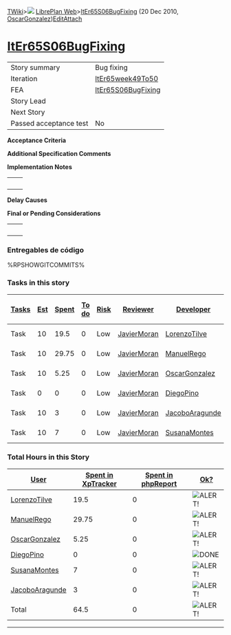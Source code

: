 [TWiki](Main_WebHome)&gt;![](/twiki/pub/TWiki/TWikiDocGraphics/web-bg-small.gif) [LibrePlan Web](LibrePlan_WebHome)&gt;[ItEr65S06BugFixing](LibrePlan_ItEr65S06BugFixing "Topic revision: 9 (20 Dec 2010 - 14:39:07)") (20 Dec 2010, [OscarGonzalez](Main_OscarGonzalez))[Edit](LibrePlan_ItEr65S06BugFixing?t=1520343644 "Edit this topic text")[Attach](/twiki/bin/attach/LibrePlan/ItEr65S06BugFixing "Attach an image or document to this topic")  

 [ItEr65S06BugFixing](LibrePlan_ItEr65S06BugFixing)
===================================================

|                        |                                                    |
|------------------------|----------------------------------------------------|
| Story summary          | Bug fixing                                         |
| Iteration              | [ItEr65week49To50](LibrePlan_ItEr65week49To50)     |
| FEA                    | [ItEr65S06BugFixing](LibrePlan_ItEr65S06BugFixing) |
| Story Lead             |                                                    |
| Next Story             |                                                    |
| Passed acceptance test | No                                                 |

**Acceptance Criteria**

**Additional Specification Comments**

**Implementation Notes**

|     |     |
|-----|-----|
|     |     |

**Delay Causes**

**Final or Pending Considerations**

|     |     |
|-----|-----|
|     |     |

###  Entregables de código

%RPSHOWGITCOMMITS%

###  Tasks in this story

| [Tasks](LibrePlan_ItEr65S06BugFixing?sortcol=0;table=2;up=0#sorted_table "Sort by this column") | [Est](LibrePlan_ItEr65S06BugFixing?sortcol=1;table=2;up=0#sorted_table "Sort by this column") | [Spent](LibrePlan_ItEr65S06BugFixing?sortcol=2;table=2;up=0#sorted_table "Sort by this column") | [To do](LibrePlan_ItEr65S06BugFixing?sortcol=3;table=2;up=0#sorted_table "Sort by this column") | [Risk](LibrePlan_ItEr65S06BugFixing?sortcol=4;table=2;up=0#sorted_table "Sort by this column") | [Reviewer](LibrePlan_ItEr65S06BugFixing?sortcol=5;table=2;up=0#sorted_table "Sort by this column") | [Developer](LibrePlan_ItEr65S06BugFixing?sortcol=6;table=2;up=0#sorted_table "Sort by this column") | [Task Name](LibrePlan_ItEr65S06BugFixing?sortcol=7;table=2;up=0#sorted_table "Sort by this column") | [Start Date](LibrePlan_ItEr65S06BugFixing?sortcol=8;table=2;up=0#sorted_table "Sort by this column") | [Est End Date](LibrePlan_ItEr65S06BugFixing?sortcol=9;table=2;up=0#sorted_table "Sort by this column") | [End Date](LibrePlan_ItEr65S06BugFixing?sortcol=10;table=2;up=0#sorted_table "Sort by this column") |
|-------------------------------------------------------------------------------------------------|-----------------------------------------------------------------------------------------------|-------------------------------------------------------------------------------------------------|-------------------------------------------------------------------------------------------------|------------------------------------------------------------------------------------------------|----------------------------------------------------------------------------------------------------|-----------------------------------------------------------------------------------------------------|-----------------------------------------------------------------------------------------------------|------------------------------------------------------------------------------------------------------|--------------------------------------------------------------------------------------------------------|-----------------------------------------------------------------------------------------------------|
| Task                                                                                            | 10                                                                                            | 19.5                                                                                            | 0                                                                                               | Low                                                                                            | [JavierMoran](Main_JavierMoran)                                                                    | [LorenzoTilve](Main_LorenzoTilve)                                                                   | Bug fixing.                                                                                         |                                                                                                      |                                                                                                        |                                                                                                     |
| Task                                                                                            | 10                                                                                            | 29.75                                                                                           | 0                                                                                               | Low                                                                                            | [JavierMoran](Main_JavierMoran)                                                                    | [ManuelRego](Main_ManuelRego)                                                                       | Bug fixing.                                                                                         |                                                                                                      |                                                                                                        |                                                                                                     |
| Task                                                                                            | 10                                                                                            | 5.25                                                                                            | 0                                                                                               | Low                                                                                            | [JavierMoran](Main_JavierMoran)                                                                    | [OscarGonzalez](Main_OscarGonzalez)                                                                 | Bug fixing.                                                                                         |                                                                                                      |                                                                                                        |                                                                                                     |
| Task                                                                                            | 0                                                                                             | 0                                                                                               | 0                                                                                               | Low                                                                                            | [JavierMoran](Main_JavierMoran)                                                                    | [DiegoPino](Main_DiegoPino)                                                                         | Bug fixing.                                                                                         |                                                                                                      |                                                                                                        |                                                                                                     |
| Task                                                                                            | 10                                                                                            | 3                                                                                               | 0                                                                                               | Low                                                                                            | [JavierMoran](Main_JavierMoran)                                                                    | [JacoboAragunde](Main_JacoboAragunde)                                                               | Bug fixing.                                                                                         |                                                                                                      |                                                                                                        |                                                                                                     |
| Task                                                                                            | 10                                                                                            | 7                                                                                               | 0                                                                                               | Low                                                                                            | [JavierMoran](Main_JavierMoran)                                                                    | [SusanaMontes](Main_SusanaMontes)                                                                   | Bug fixing                                                                                          |                                                                                                      |                                                                                                        |                                                                                                     |

###  Total Hours in this Story

| [User](LibrePlan_ItEr65S06BugFixing?sortcol=0;table=3;up=0#sorted_table "Sort by this column") | [Spent in XpTracker](LibrePlan_ItEr65S06BugFixing?sortcol=1;table=3;up=0#sorted_table "Sort by this column") | [Spent in phpReport](LibrePlan_ItEr65S06BugFixing?sortcol=2;table=3;up=0#sorted_table "Sort by this column") | [Ok?](LibrePlan_ItEr65S06BugFixing?sortcol=3;table=3;up=0#sorted_table "Sort by this column") |
|------------------------------------------------------------------------------------------------|--------------------------------------------------------------------------------------------------------------|--------------------------------------------------------------------------------------------------------------|-----------------------------------------------------------------------------------------------|
| [LorenzoTilve](Main_LorenzoTilve)                                                              | 19.5                                                                                                         | 0                                                                                                            | ![ALERT!](/twiki/pub/TWiki/TWikiDocGraphics/warning.gif "ALERT!")                             |
| [ManuelRego](Main_ManuelRego)                                                                  | 29.75                                                                                                        | 0                                                                                                            | ![ALERT!](/twiki/pub/TWiki/TWikiDocGraphics/warning.gif "ALERT!")                             |
| [OscarGonzalez](Main_OscarGonzalez)                                                            | 5.25                                                                                                         | 0                                                                                                            | ![ALERT!](/twiki/pub/TWiki/TWikiDocGraphics/warning.gif "ALERT!")                             |
| [DiegoPino](Main_DiegoPino)                                                                    | 0                                                                                                            | 0                                                                                                            | ![DONE](/twiki/pub/TWiki/TWikiDocGraphics/choice-yes.gif "DONE")                              |
| [SusanaMontes](Main_SusanaMontes)                                                              | 7                                                                                                            | 0                                                                                                            | ![ALERT!](/twiki/pub/TWiki/TWikiDocGraphics/warning.gif "ALERT!")                             |
| [JacoboAragunde](Main_JacoboAragunde)                                                          | 3                                                                                                            | 0                                                                                                            | ![ALERT!](/twiki/pub/TWiki/TWikiDocGraphics/warning.gif "ALERT!")                             |
| Total                                                                                          | 64.5                                                                                                         | 0                                                                                                            | ![ALERT!](/twiki/pub/TWiki/TWikiDocGraphics/warning.gif "ALERT!")                             |

------------------------------------------------------------------------

